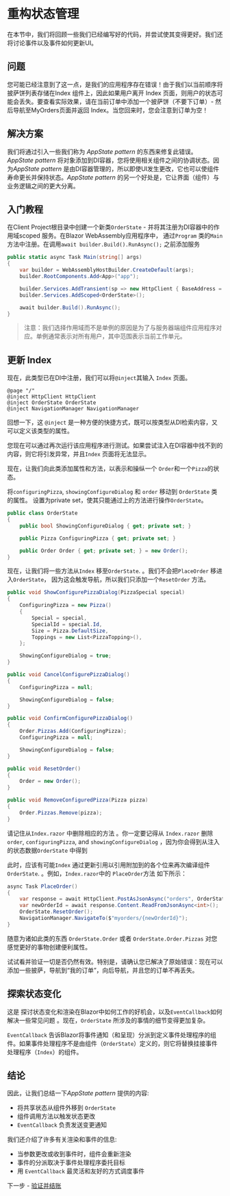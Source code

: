 # 重构状态管理

在本节中，我们将回顾一些我们已经编写好的代码，并尝试使其变得更好。我们还将讨论事件以及事件如何更新UI。
 
## 问题

您可能已经注意到了这一点，是我们的应用程序存在错误！由于我们以当前顺序将披萨饼列表存储在Index 组件上，因此如果用户离开 Index 页面，则用户的状态可能会丢失。要查看实际效果，请在当前订单中添加一个披萨饼（不要下订单）- 然后导航至MyOrders页面并返回 Index。当您回来时，您会注意到订单为空！ 

## 解决方案

我们将通过引入一些我们称为 *AppState pattern* 的东西来修复此错误。*AppState pattern* 将对象添加到DI容器，您将使用相关组件之间的协调状态。因为*AppState pattern* 是由DI容器管理的，所以即使UI发生更改，它也可以使组件寿命更长并保持状态。*AppState pattern* 的另一个好处是，它让界面（组件）与业务逻辑之间的更大分离。  

## 入门教程

 在Client Project根目录中创建一个新类`OrderState` - 并将其注册为DI容器中的作用域scoped 服务。在Blazor WebAssembly应用程序中， 通过`Program` 类的`Main`方法中注册。在调用`await builder.Build().RunAsync();` 之前添加服务
 

```csharp
public static async Task Main(string[] args)
{
    var builder = WebAssemblyHostBuilder.CreateDefault(args);
    builder.RootComponents.Add<App>("app");

    builder.Services.AddTransient(sp => new HttpClient { BaseAddress = new Uri(builder.HostEnvironment.BaseAddress) });
    builder.Services.AddScoped<OrderState>();

    await builder.Build().RunAsync();
}
```

> 注意：我们选择作用域而不是单例的原因是为了与服务器端组件应用程序对应。单例通常表示对所有用户，其中范围表示当前工作单元。 

## 更新 Index

现在，此类型已在DI中注册，我们可以将`@inject`其输入 `Index` 页面。  

```razor
@page "/"
@inject HttpClient HttpClient
@inject OrderState OrderState
@inject NavigationManager NavigationManager
```

回想一下，这 `@inject` 是一种方便的快捷方式，既可以按类型从DI检索内容，又可以定义该类型的属性。  

您现在可以通过再次运行该应用程序进行测试。如果尝试注入在DI容器中找不到的内容，则它将引发异常，并且`Index`  页面将无法显示。
 
现在，让我们向此类添加属性和方法，以表示和操纵一个 `Order`和一个`Pizza`的状态。
 
将`configuringPizza`, `showingConfigureDialog` 和 `order` 移动到 `OrderState` 类的属性。 设置为private set，使其只能通过上的方法进行操作`OrderState`。
 

```csharp
public class OrderState
{
    public bool ShowingConfigureDialog { get; private set; }

    public Pizza ConfiguringPizza { get; private set; }

    public Order Order { get; private set; } = new Order();
}
```

现在，让我们将一些方法从`Index` 移至`OrderState`. 。我们不会把`PlaceOrder` 移进入`OrderState`， 因为这会触发导航，所以我们只添加一个`ResetOrder` 方法。

```csharp
public void ShowConfigurePizzaDialog(PizzaSpecial special)
{
    ConfiguringPizza = new Pizza()
    {
        Special = special,
        SpecialId = special.Id,
        Size = Pizza.DefaultSize,
        Toppings = new List<PizzaTopping>(),
    };

    ShowingConfigureDialog = true;
}

public void CancelConfigurePizzaDialog()
{
    ConfiguringPizza = null;

    ShowingConfigureDialog = false;
}

public void ConfirmConfigurePizzaDialog()
{
    Order.Pizzas.Add(ConfiguringPizza);
    ConfiguringPizza = null;

    ShowingConfigureDialog = false;
}

public void ResetOrder()
{
    Order = new Order();
}

public void RemoveConfiguredPizza(Pizza pizza)
{
    Order.Pizzas.Remove(pizza);
}
```

请记住从`Index.razor` 中删除相应的方法 。你一定要记得从 `Index.razor` 删除`order`, `configuringPizza`, and `showingConfigureDialog`  ，因为你会得到从注入的状态数据`OrderState` 中得到

 此时，应该有可能`Index` 通过更新引用以引用附加到的各个位来再次编译组件`OrderState`. 。例如，`Index.razor`中的 `PlaceOrder`方法 如下所示： 

```csharp
async Task PlaceOrder()
{
    var response = await HttpClient.PostAsJsonAsync("orders", OrderState.Order);
    var newOrderId = await response.Content.ReadFromJsonAsync<int>();
    OrderState.ResetOrder();
    NavigationManager.NavigateTo($"myorders/{newOrderId}");
}
```

随意为诸如此类的东西 `OrderState.Order` 或者 `OrderState.Order.Pizzas` 对您感觉更好的事物创建便利属性。

试试看并验证一切是否仍然有效。特别是，请确认您已解决了原始错误：现在可以添加一些披萨，导航到“我的订单”，向后导航，并且您的订单不再丢失。 

## 探索状态变化

这是 探讨状态变化和渲染在Blazor中如何工作的好机会，以及`EventCallback`如何解决一些常见问题 。现在，`OrderState` 所涉及的事情的细节变得更加复杂。

`EventCallback` 告诉Blazor将事件通知（和呈现）分派到定义事件处理程序的组件。如果事件处理程序不是由组件（`OrderState`）定义的，则它将替换挂接事件处理程序（`Index`）的组件。
 
## 结论

因此，让我们总结一下*AppState pattern* 提供的内容:
- 将共享状态从组件外移到 `OrderState`
- 组件调用方法以触发状态更改
- `EventCallback`  负责发送变更通知

我们还介绍了许多有关渲染和事件的信息:
- 当参数更改或收到事件时，组件会重新渲染
- 事件的分派取决于事件处理程序委托目标
- 用 `EventCallback` 最灵活和友好的方式调度事件

下一步 - [验证并结账](05-checkout-with-validation.md)
